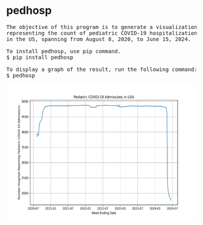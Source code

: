 # pedhosp

<pre>
The objective of this program is to generate a visualization 
representing the count of pediatric COVID-19 hospitalizations 
in the US, spanning from August 8, 2020, to June 15, 2024.
  
To install pedhosp, use pip command.
$ pip install pedhosp
  
To display a graph of the result, run the following command:
$ pedhosp
</pre>

<img src='https://github.com/y-takefuji/pedhosp/raw/main/pediatric.png' height=360 width=600>
